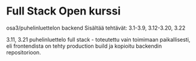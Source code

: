 # Full Stack Open kurssi

osa3/puhelinluettelon backend
Sisältää tehtävät: 3.1-3.9, 3.12-3.20, 3.22

3.11, 3.21 puhelinluettelo full stack - toteutettu vain toimimaan paikallisesti,
eli frontendista on tehty production build ja kopioitu backendin repositorioon.
